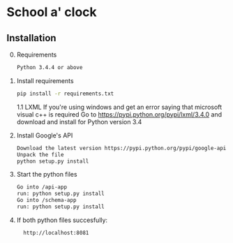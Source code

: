 # School a' clock

## Installation


0. Requirements
    ```bash
    Python 3.4.4 or above
    ```

1. Install requirements

    ```bash
    pip install -r requirements.txt
    ```
    1.1 LXML
    If you're using windows and get an error saying that microsoft visual c++ is required
    Go to https://pypi.python.org/pypi/lxml/3.4.0 and download and install for Python version 3.4

2. Install Google's API

    ```bash
    Download the latest version https://pypi.python.org/pypi/google-api-python-client/
    Unpack the file
    python setup.py install
    ```

3. Start the python files

    ```bash
    Go into /api-app
    run: python setup.py install
    Go into /schema-app
    run: python setup.py install
    ```

4. If both python files succesfully:

    ```bash
      http://localhost:8081
    ```
